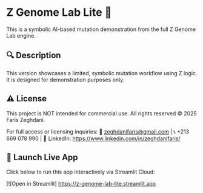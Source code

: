 # Z Genome Lab Lite 🧬

This is a symbolic AI-based mutation demonstration from the full Z Genome Lab engine.

## 🔍 Description
This version showcases a limited, symbolic mutation workflow using Z logic.
It is designed for demonstration purposes only.

## ⚠️ License
This project is NOT intended for commercial use.
All rights reserved © 2025 Faris Zeghdani.

For full access or licensing inquiries:
📩 zeghdanifaris@gmail.com | 📞 +213 669 078 990 | 🔗 LinkedIn: https://www.linkedin.com/in/zeghdanifaris/

## 🚀 Launch Live App
Click below to run this app interactively via Streamlit Cloud:

[![Open in Streamlit]
https://z-genome-lab-lite.streamlit.app

